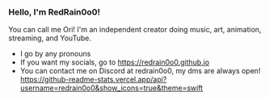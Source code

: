 ### Hello, I'm RedRain0o0!
You can call me Ori! I'm an independent creator doing music, art, animation, streaming, and YouTube.
- I go by any pronouns
- If you want my socials, go to https://redrain0o0.github.io
- You can contact me on Discord at redrain0o0, my dms are always open!
https://github-readme-stats.vercel.app/api?username=redrain0o0&show_icons=true&theme=swift
